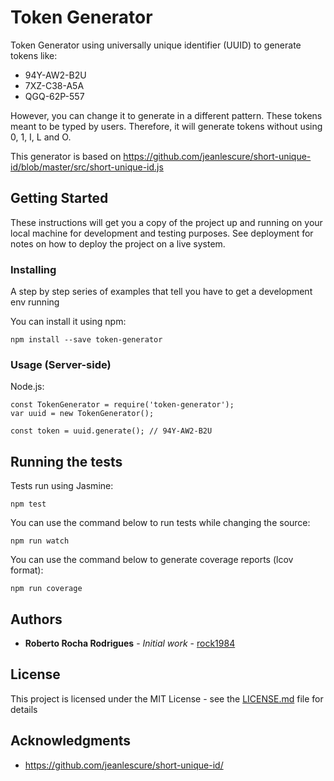 # Token Generator

Token Generator using universally unique identifier (UUID) to generate tokens like:
* 94Y-AW2-B2U
* 7XZ-C38-A5A
* QGQ-62P-557

However, you can change it to generate in a different pattern.
These tokens meant to be typed by users. Therefore, it will generate tokens without using 0, 1, I, L and O.

This generator is based on https://github.com/jeanlescure/short-unique-id/blob/master/src/short-unique-id.js

## Getting Started

These instructions will get you a copy of the project up and running on your local machine for development and testing purposes. See deployment for notes on how to deploy the project on a live system.

### Installing

A step by step series of examples that tell you have to get a development env running

You can install it using npm:

```
npm install --save token-generator
```

### Usage (Server-side)

Node.js:

```
const TokenGenerator = require('token-generator');
var uuid = new TokenGenerator();

const token = uuid.generate(); // 94Y-AW2-B2U
```

## Running the tests

Tests run using Jasmine:

```
npm test
```

You can use the command below to run tests while changing the source:
```
npm run watch
```

You can use the command below to generate coverage reports (lcov format):
```
npm run coverage
```

## Authors

* **Roberto Rocha Rodrigues** - *Initial work* - [rock1984](https://github.com/rock1984)

## License

This project is licensed under the MIT License - see the [LICENSE.md](LICENSE.md) file for details

## Acknowledgments

* https://github.com/jeanlescure/short-unique-id/
